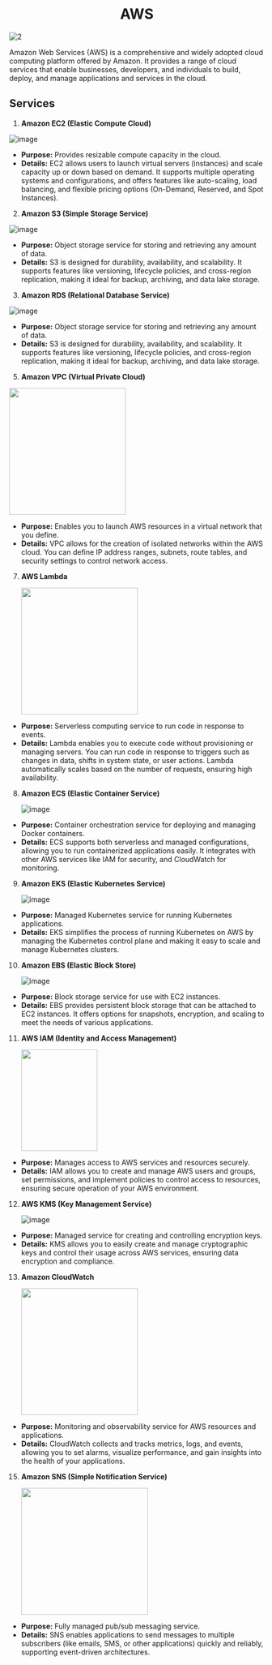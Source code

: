 # <div align="center"> AWS </div>

![2](https://github.com/user-attachments/assets/5dfb0b7e-7911-4856-b1de-acd9e155db7f)

Amazon Web Services (AWS) is a comprehensive and widely adopted cloud computing platform offered by Amazon. It provides a range of cloud services that enable businesses, developers, and individuals to build, deploy, and manage applications and services in the cloud.

## Services
1. **Amazon EC2 (Elastic Compute Cloud)**

![image](https://github.com/user-attachments/assets/88a5ccc6-f59c-46a6-9a67-c2a5ba17f82c)

 - **Purpose:** Provides resizable compute capacity in the cloud. 
 - **Details:** EC2 allows users to launch virtual servers (instances) and scale capacity up or down based on demand. It supports multiple operating systems and configurations, and offers features like auto-scaling, load balancing, and flexible pricing options (On-Demand, Reserved, and Spot Instances).

2. **Amazon S3 (Simple Storage Service)**
   
  ![image](https://github.com/user-attachments/assets/c896a84d-768e-4db5-8bf2-f9d0ad7742ad)

  - **Purpose:** Object storage service for storing and retrieving any amount of data.
  - **Details:** S3 is designed for durability, availability, and scalability. It supports features like versioning, lifecycle policies, and cross-region replication, making it ideal for backup, archiving, and data lake storage.

3.  **Amazon RDS (Relational Database Service)**

  ![image](https://github.com/user-attachments/assets/c563e337-3d0e-44a3-b4bc-8255babd0544)

  - **Purpose:** Object storage service for storing and retrieving any amount of data.
  - **Details:** S3 is designed for durability, availability, and scalability. It supports features like versioning, lifecycle policies, and cross-region replication, making it ideal for backup, archiving, and data lake storage.

5.  **Amazon VPC (Virtual Private Cloud)**

   <img src=https://github.com/user-attachments/assets/664a358d-a4c2-423b-96d6-3a3c778840cd width=230px height=250px>

   - **Purpose:** Enables you to launch AWS resources in a virtual network that you define.
   - **Details:** VPC allows for the creation of isolated networks within the AWS cloud. You can define IP address ranges, subnets, route tables, and security settings to control network access. 
7.  **AWS Lambda**

     <img src=https://github.com/user-attachments/assets/c9f82c86-f198-4acf-bf9e-a48b9a7ab12b width=230px height=250px>

  - **Purpose:** Serverless computing service to run code in response to events.
  - **Details:** Lambda enables you to execute code without provisioning or managing servers. You can run code in response to triggers such as changes in data, shifts in system state, or user actions. Lambda automatically scales based on the number of requests, ensuring high availability.
8.  **Amazon ECS (Elastic Container Service)**

    ![image](https://github.com/user-attachments/assets/178c83dd-3f79-4cfc-bbdd-042850fca1ee)
    
  - **Purpose:** Container orchestration service for deploying and managing Docker containers.
  - **Details:** ECS supports both serverless and managed configurations, allowing you to run containerized applications easily. It integrates with other AWS services like IAM for security, and CloudWatch for monitoring.
9. **Amazon EKS (Elastic Kubernetes Service)**

    ![image](https://github.com/user-attachments/assets/1a352c7f-a325-41ec-8864-431245ac1bc6)

  - **Purpose:** Managed Kubernetes service for running Kubernetes applications.
  - **Details:** EKS simplifies the process of running Kubernetes on AWS by managing the Kubernetes control plane and making it easy to scale and manage Kubernetes clusters.
10. **Amazon EBS (Elastic Block Store)**

    ![image](https://github.com/user-attachments/assets/fe07ca79-101a-46ea-87dd-38d31d78a14e)
    
  - **Purpose:** Block storage service for use with EC2 instances.
  - **Details:** EBS provides persistent block storage that can be attached to EC2 instances. It offers options for snapshots, encryption, and scaling to meet the needs of various applications.
11. **AWS IAM (Identity and Access Management)**

    <img src=https://github.com/user-attachments/assets/d80f249e-c662-4a65-b0c5-9d2e4069b3ed width=150px height=200px>
    
  - **Purpose:** Manages access to AWS services and resources securely.
  - **Details:** IAM allows you to create and manage AWS users and groups, set permissions, and implement policies to control access to resources, ensuring secure operation of your AWS environment.
12. **AWS KMS (Key Management Service)**

    ![image](https://github.com/user-attachments/assets/c4e2d4ed-79fe-4562-8ca2-47c85af90450)
    
  - **Purpose:** Managed service for creating and controlling encryption keys.
  - **Details:** KMS allows you to easily create and manage cryptographic keys and control their usage across AWS services, ensuring data encryption and compliance.

13. **Amazon CloudWatch**

    <img src=https://github.com/user-attachments/assets/db543d69-deeb-45b1-8b83-b33f578c3887 width=230px height=250px>
    
  - **Purpose:** Monitoring and observability service for AWS resources and applications.
  - **Details:** CloudWatch collects and tracks metrics, logs, and events, allowing you to set alarms, visualize performance, and gain insights into the health of your applications.

15. **Amazon SNS (Simple Notification Service)**

    <img src=https://github.com/user-attachments/assets/b1632199-6793-4d7f-9f36-3910bf68ab0d widht=230px height=250px>
    
  - **Purpose:** Fully managed pub/sub messaging service.
  - **Details:** SNS enables applications to send messages to multiple subscribers (like emails, SMS, or other applications) quickly and reliably, supporting event-driven architectures. 
